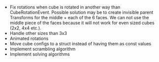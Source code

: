 - Fix rotations when cube is rotated in another way than CubeRotationEvent. 
  Possible solution may be to create invisible parent Transforms for the middle + each of the 6 faces. We can not use
  the middle piece of the faces because it will not work for even sized cubes (2x2, 4x4 etc.).
- Handle other sizes than 3x3
- Animated rotations
- Move cube configs to a struct instead of having them as const values
- Implement scrambling algorithm
- Implement solving algorithms
